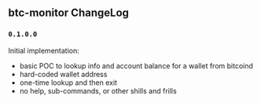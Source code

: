 ## btc-monitor ChangeLog

### `0.1.0.0`

Initial implementation:

* basic POC to lookup info and account balance for a wallet from bitcoind
* hard-coded wallet address
* one-time lookup and then exit
* no help, sub-commands, or other shills and frills
